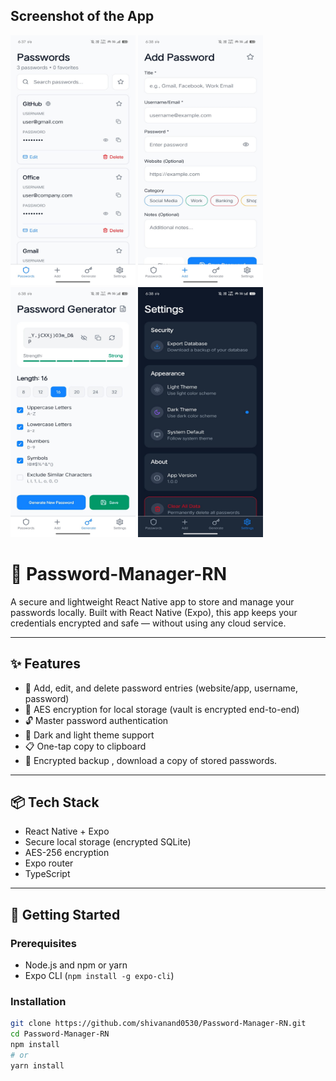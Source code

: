 ## Screenshot of the App

<img src="https://github.com/shivanand0530/Password-Manager-RN/blob/main/ss4.jpg" width="200" height="400" />
<img src="https://github.com/shivanand0530/Password-Manager-RN/blob/main/ss3.jpg" width="200" height="400" />
<img src="https://github.com/shivanand0530/Password-Manager-RN/blob/main/ss2.jpg" width="200" height="400" />
<img src="https://github.com/shivanand0530/Password-Manager-RN/blob/main/ss1.jpg" width="200" height="400" />

# 🔐 Password-Manager-RN

A secure and lightweight React Native app to store and manage your passwords locally. Built with React Native (Expo), this app keeps your credentials encrypted and safe — without using any cloud service.

---

## ✨ Features

- 🔑 Add, edit, and delete password entries (website/app, username, password)
- 🔐 AES encryption for local storage (vault is encrypted end-to-end)
- 🔓 Master password authentication
- 🌙 Dark and light theme support
- 📋 One-tap copy to clipboard
- 📁 Encrypted backup , download a copy of stored passwords.

---

## 📦 Tech Stack

- React Native + Expo
- Secure local storage (encrypted SQLite)
- AES-256 encryption 
- Expo router
- TypeScript 

---

## 🚀 Getting Started

### Prerequisites

- Node.js and npm or yarn
- Expo CLI (`npm install -g expo-cli`)

### Installation

```bash
git clone https://github.com/shivanand0530/Password-Manager-RN.git
cd Password-Manager-RN
npm install
# or
yarn install
